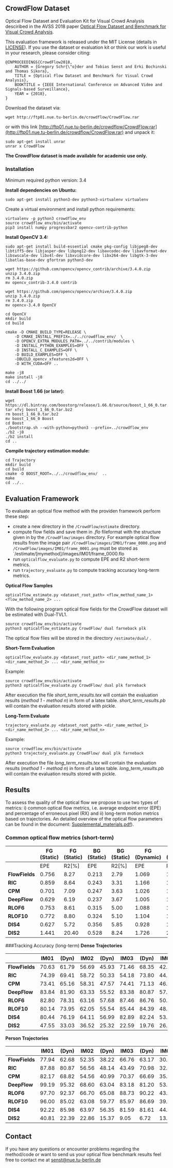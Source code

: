 ## CrowdFlow Dataset
Optical Flow Dataset and Evaluation Kit for Visual Crowd Analysis desciribed in the AVSS 2018 paper 
[Optical Flow Dataset and Benchmark for Visual Crowd Analysis](http://elvera.nue.tu-berlin.de/files/1548Schr%C3%B6der2018.pdf).

This evaluation framework is released under the MIT License (details in [LICENSE](LICENSE)).
If you use the dataset or evaluation kit or think our work is useful in your research, please consider citing:

```
@INPROCEEDINGS{CrowdFlow2018,
	AUTHOR = {Gregory Schr{\"o}der and Tobias Senst and Erki Bochinski and Thomas Sikora},
	TITLE = {Optical Flow Dataset and Benchmark for Visual Crowd Analysis},
	BOOKTITLE = {IEEE International Conference on Advanced Video and Signals-based Surveillance},
	YEAR = {2018},
}
```

Download the dataset via:
```
wget http://ftp01.nue.tu-berlin.de/crowdflow/CrowdFlow.rar
```
or with this link [http://ftp01.nue.tu-berlin.de/crowdflow/CrowdFlow.rar](http://ftp01.nue.tu-berlin.de/crowdflow/CrowdFlow.rar)
and unpack it:
```
sudo apt-get install unrar
unrar x CrowdFlow
```
**The CrowdFlow dataset is made available for academic use only.**  

### Installation
Minimum required python version: 3.4

**Install dependencies on Ubuntu:**
```
sudo apt-get install python3-dev python3-virtualenv virtualenv
```
Create a virtual environment and install python requirements:
```
virtualenv -p python3 crowdflow_env
source crowdflow_env/bin/activate
pip3 install numpy progressbar2 opencv-contrib-python
```

**Install OpenCV 3.4:**
```
sudo apt-get install build-essential cmake pkg-config libjpeg8-dev libtiff5-dev libjasper-dev libpng12-dev libavcodec-dev libavformat-dev libswscale-dev libv4l-dev libxvidcore-dev libx264-dev libgtk-3-dev libatlas-base-dev gfortran python3-dev

wget https://github.com/opencv/opencv_contrib/archive/3.4.0.zip
unzip 3.4.0.zip
rm 3.4.0.zip
mv opencv_contrib-3.4.0 contrib

wget https://github.com/opencv/opencv/archive/3.4.0.zip
unzip 3.4.0.zip
rm 3.4.0.zip
mv opencv-3.4.0 OpenCV

cd OpenCV
mkdir build
cd build

cmake -D CMAKE_BUILD_TYPE=RELEASE \
    -D CMAKE_INSTALL_PREFIX=../../crowdflow_env/  \
    -D OPENCV_EXTRA_MODULES_PATH=../../contrib/modules \
    -D INSTALL_PYTHON_EXAMPLES=OFF \
    -D INSTALL_C_EXAMPLES=OFF \
    -D BUILD_EXAMPLES=OFF \
    -DBUILD_opencv_xfeatures2d=OFF \
    -D WITH_CUDA=OFF ..

make -j8
make install -j8
cd ../../
```

**Install Boost 1.66 (or later):**
```
wget https://dl.bintray.com/boostorg/release/1.66.0/source/boost_1_66_0.tar.bz2
tar xfvj boost_1_66_0.tar.bz2
rm boost_1_66_0.tar.bz2
mv boost_1_66_0 Boost
cd Boost
./bootstrap.sh --with-python=python3 --prefix=../crowdflow_env
./b2 -j8
./b2 install
cd ..
```
**Compile trajectory estimation module:**
```
cd Trajectory
mkdir build
cd build
cmake -D BOOST_ROOT=../../crowdflow_env/  ..
make 
cd ../..
```

## Evaluation Framework
To evaluate an optical flow method with the providen framework perform these step:
 * create a new directory in the `/CrowdFlow/estimate` directory. 
 * compute flow fields and save them in *.flo* fileformat with the structure given in by the 
 `/CrowdFlow/images` directory.  For example optical flow results from the image pair  `/CrowdFlow/images/IM01/frame_0000.png` and `/CrowdFlow/images/IM01/frame_0001.png`
 must be stored as `/estimate/[mymethod]/images/IM01/frame_0000.flo
 * run `opticalflow_evaluate.py` to compute EPE and R2 short-term metrics.
 * run `trajectory_evaluate.py` to compute tracking accuracy long-term metrics.

**Optical Flow Samples**

`
opticalflow_estimate.py <dataset_root_path> <flow_method_name_1> <flow_method_name_2> ...
`

With the following program optical flow fields for the CrowdFlow dataset will be estimated with Dual-TVL1.
```
source crowdflow_env/bin/activate
python3 opticalflow_estimate.py CrowdFlow/ dual farneback plk
```
The optical flow files will be stored in the directory `/estimate/dual/` . 

**Short-Term Evaluation**

`
opticalflow_evaluate.py <dataset_root_path> <dir_name_method_1> <dir_name_method_2> ... <dir_name_method_n> 
`

Example:
```
source crowdflow_env/bin/activate
python3 opticalflow_evaluate.py CrowdFlow/ dual plk farneback
```
After execution the file *short_term_results.tex* will contain the evaluation results (*method 1 - method n*) in form of a latex table.
*short_term_results.pb* will contain the evaluation results stored with pickle.

**Long-Term  Evaluate**

`
trajectory_evaluate.py <dataset_root_path> <dir_name_method_1> <dir_name_method_2> ... <dir_name_method_n>
`

Example:
```
source crowdflow_env/bin/activate
python3 trajectory_evaluate.py CrowdFlow/ dual plk farneback 
```
After execution the file *long_term_results.tex* will contain the evaluation results (*method 1 - method n*) in form of a latex table.
*long_term_results.pb* will contain the evaluation results stored with pickle.

## Results
To assess the quality of the optical flow we propose to use two types of metrics: i) common optical flow metrics, i.e. average endpoint error (EPE) and percentage of erroneous
pixel (RX) and ii) long-term motion metrics based on trajectories. An detailed overview of the optical flow parameters can be found in the document: [Supplemental_materials.pdf](./Supplemental_material.pdf)).
### Common optical flow metrics (short-term)

|            |FG (Static)| FG (Static)| BG (Static)|BG (Static) |FG (Dynamic)| FG (Dynamic) | BG (Dynamic)    | BG (Dynamic)     | FG(Avg.)| FG(Avg.)     | BG(Avg.) | BG(Avg.)   |  Avg.  |Avg. || 
| ---------- | -----  | ----- | ----- | ---- | ----- | ----- | ------ | ----- | ----- | ------ | ----- | ----- | ----- | ----- | ----- |
|           | EPE |R2[%] |EPE  |R2[%] |EPE   |R2[%]  |EPE  |R2[%] |EPE   |R2[%]  |EPE |R2[%]   |EPE    |R2[%] |t[sec]|
| **FlowFields** | 0.756 | 8.27  | 0.213 | 2.79 | 1.069 | 14.92 | 2.571  | 51.42 | 0.913 | 11.595 | 1.392 | 27.10 | 0.915 | 11.74 | 43.53 |
| **RIC**        | 0.859 | 8.64  | 0.243 | 3.31 | 1.166 | 15.69 | 2.623  | 53.58 | 1.013 | 12.164 | 1.433 | 28.45 | 1.015 | 12.32 | 8.30 |
|**CPM**         |0.701 |7.09 |0.247 |3.63 |1.026 |13.94 |2.585 |51.78 |0.864 |10.517 |1.416 |27.71 |0.868 |10.69 |14.74|
|**DeepFlow**    |0.629 |6.19 |0.237 |3.67 |1.005 |13.95 |2.594 |51.67 |0.817 |10.069 |1.416 |27.67 |0.822 |10.25 |39.63|
|**RLOF6**       |0.753 |8.61 |0.315 |5.00 |1.088 |15.61 |2.655 |53.47 |0.921 |12.112 |1.485 |29.23 |0.924 |12.27 |1.49|
|**RLOF10**      |0.772 |8.80 |0.324 |5.10 |1.104 |15.80 |2.658 |53.60 |0.938 |12.303 |1.491 |29.35 |0.941 |12.46 |0.80|
|**DIS4**        |0.627 |5.72 |0.356 |5.85 |0.928 |11.86 |2.665 |53.67 |0.777 |8.790 |1.511 |29.76 |0.784 |9.01 |1.70|
|**DIS2**        |1.441 |20.40 |0.528 |8.24 |1.726 |27.41 |3.001 |64.01 |1.583 |23.903 |1.765 |36.13 |1.579 |23.92 |0.28|

###Tracking Accuracy (long-term)
**Dense Trajectories**

|           |IM01 |(Dyn) |IM02   |(Dyn)|IM03  |(Dyn) |IM04  |(Dyn) |IM05  |(Dyn) |Avg. |
| --------- | --- | ---- | ---- | ---- | ---- | ---- | ---- | ---  | ---- | ---- | --- | 
|**FlowFields** |70.63| 61.79| 56.69 |45.93| 71.46| 68.35| 42.27| 37.63| 65.15| 59.61| 57.95|
|**RIC**     |74.39| 69.41| 58.72 |50.33| 54.18| 73.80| 44.21| 39.52| 60.23| 60.28| 58.51|
|**CPM**      |73.41| 65.16| 58.31 |47.57| 74.41| 71.13| 46.23| 41.15| 67.97| 61.68| 60.70|
|**DeepFlow**  |83.84| 81.90| 63.33 |55.52| 83.38| 80.87| 57.08| 56.65| 71.25| 64.67| 69.85|
|**RLOF6**    |82.80| 78.31| 63.16 |57.68| 87.46| 86.76| 50.56| 50.53| 69.86| 68.73| 69.59|
|**RLOF10**     |80.14| 73.95| 62.05 |55.54| 85.44| 84.39| 48.80| 47.84| 67.53| 67.41| 67.31|
|**DIS4**       |80.44| 76.19| 64.11 |56.99| 82.89| 82.24| 53.91| 52.75| 72.11| 70.71| 69.23|
|**DIS2**       |47.55| 33.03| 36.52 |25.32| 22.59| 19.76| 26.79| 20.89| 27.63| 27.91| 28.80|

**Person Trajectories**

|           | IM01|(Dyn)|IM02 |(Dyn)|IM03 |(Dyn)| IM04 |(Dyn)|IM05  |(Dyn) | Avg.   |
| --------- |  --- | --- | --- | --- | --- | --- | ---- | --- | ---- | ---- | ------ |
|**FlowFields** | 77.94| 62.68| 52.35| 38.22| 66.76| 63.17| 30.09| 25.24| 65.67| 68.20| 55.03 |
|**RIC**        | 87.88| 80.87| 56.56| 48.14| 43.49| 70.98| 32.48| 27.81| 57.47| 68.56| 57.42|
|**CPM**        | 82.17| 68.82| 54.56| 40.99| 70.37| 66.69| 35.98| 30.00| 69.64| 71.58| 59.08|
|**DeepFlow**   | 99.19| 95.32| 68.60| 63.04| 83.18| 81.20| 53.82| 52.22| 76.32| 79.15| 75.20|
|**RLOF6**      | 97.70| 92.37| 66.70| 65.08| 88.73| 90.22| 43.56| 46.47| 72.60| 80.12| 74.36|
|**RLOF10**     |96.00| 85.02| 63.08| 59.77| 85.97| 86.69| 39.41| 40.48| 69.09| 78.70| 70.42|
|**DIS4**       | 92.22| 85.98| 63.97| 56.35| 81.59| 81.61| 44.58| 42.64| 74.95| 82.09| 70.60|
|**DIS2**       | 40.81| 22.39| 22.86| 15.37| 9.05|  6.72 | 13.63| 9.72 |17.86 |18.10 |17.65 |


## Contact
If you have any questions or encounter problems regarding the method/code or want to send us your optical flow benchmark 
results feel free to contact me
at [senst@nue.tu-berlin.de](mailto:senst@nue.tu-berlin.de)
